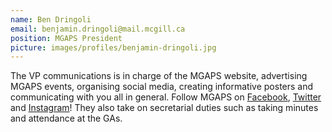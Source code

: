 ```yaml
---
name: Ben Dringoli
email: benjamin.dringoli@mail.mcgill.ca
position: MGAPS President
picture: images/profiles/benjamin-dringoli.jpg
---
```


The VP communications is in charge of the MGAPS website, advertising MGAPS events, organising social media, creating informative posters and communicating with you all in general. Follow MGAPS on [Facebook](https://www.facebook.com/OfficialMGAPS/), [Twitter](https://twitter.com/OfficialMGAPS) and [Instagram](https://www.instagram.com/officialmgaps/)! They also take on secretarial duties such as taking minutes and attendance at the GAs.